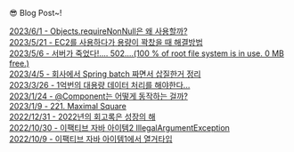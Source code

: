 
😎 Blog Post~!

[2023/6/1 - Objects.requireNonNull은 왜 사용할까?](https://applepick.tistory.com/185) <br>
[2023/5/21 - EC2를 사용하다가 용량이 꽉찼을 때 해결방법](https://applepick.tistory.com/184) <br>
[2023/5/6 - 서버가 죽었다!.... 502....(100 % of root file system is in use. 0 MB free.)](https://applepick.tistory.com/183) <br>
[2023/4/5 - 회사에서 Spring batch 짜면서 삽질한거 정리](https://applepick.tistory.com/182) <br>
[2023/3/26 - 1억번의 대용량 데이터 처리를 해야한다...](https://applepick.tistory.com/181) <br>
[2023/1/24 - @Component는 어떻게 동작하는 걸까?](https://applepick.tistory.com/180) <br>
[2023/1/9 - 221. Maximal Square](https://applepick.tistory.com/179) <br>
[2022/12/31 - 2022년의 회고록은 성장의 해](https://applepick.tistory.com/178) <br>
[2022/10/30 - 이팩티브 자바 아이템2 IllegalArgumentException](https://applepick.tistory.com/177) <br>
[2022/10/9 - 이팩티브 자바 아이템1에서 열거타입](https://applepick.tistory.com/176) <br>
